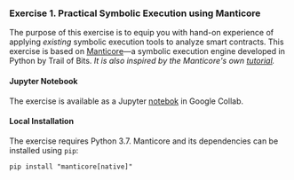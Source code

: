 ### **Exercise 1.** Practical Symbolic Execution using Manticore

The purpose of this exercise is to equip you with hand-on experience of applying *existing* symbolic execution tools to analyze smart contracts.
This exercise is based on [Manticore](https://github.com/trailofbits/manticore)—a symbolic execution engine developed in Python by Trail of Bits. *It is also inspired by the Manticore's own [tutorial](https://ethereum.org/en/developers/tutorials/how-to-use-manticore-to-find-smart-contract-bugs/).*

#### **Jupyter Notebook**

The exercise is available as a Jupyter [notebok](https://colab.research.google.com/drive/17oyX0mL9TtpjPUQEYO4h_GwyW1A8V8r6?usp=sharing) in Google Collab.

#### **Local Installation**

The exercise requires Python 3.7. Manticore and its dependencies can be installed using `pip`:

`pip install "manticore[native]"`
